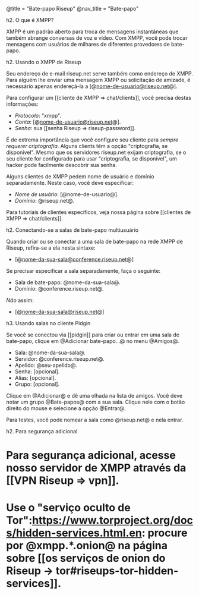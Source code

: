 @title = "Bate-papo Riseup"
@nav_title = "Bate-papo"

h2. O que é XMPP?

XMPP é um padrão aberto para troca de mensagens instantâneas que também abrange conversas de voz e vídeo. Com XMPP, você pode trocar mensagens com usuários de milhares de diferentes provedores de bate-papo.

h2. Usando o XMPP de Riseup

Seu endereço de e-mail riseup.net serve também como endereço de XMPP. Para alguém lhe enviar uma mensagem XMPP ou solicitação de amizade, é necessário apenas endereçá-la a [@nome-de-usuario@riseup.net@].

Para configurar um [[cliente de XMPP => chat/clients]], você precisa destas informações:

* *Protocolo*: "xmpp".
* *Conta*: [@nome-de-usuario@riseup.net@].
* *Senha*: sua [[senha Riseup => riseup-password]].

É de extrema importância que você configure seu cliente para *sempre requerer criptografia*. Alguns clients têm a opção "criptografia, se disponível". Mesmo que os servidores riseup.net exijam criptografia, se o seu cliente for configurado para usar "criptografia, se disponível", um hacker pode facilmente descobrir sua senha.

Alguns clientes de XMPP pedem nome de usuário e domínio separadamente. Neste caso, você deve especificar:

* *Nome de usuário*: [@nome-de-usuario@].
* *Domínio*: @riseup.net@.

Para tutoriais de clientes específicos, veja nossa página sobre [[clientes de XMPP => chat/clients]].

h2. Conectando-se a salas de bate-papo multiusuário

Quando criar ou se conectar a uma sala de bate-papo na rede XMPP de Riseup, refira-se a ela nesta sintaxe:

* [@nome-da-sua-sala@conference.riseup.net@]

Se precisar especificar a sala separadamente, faça o seguinte:

* Sala de bate-papo: @nome-da-sua-sala@.
* Domínio: @conference.riseup.net@.

*Não* assim:

* [@nome-da-sua-sala@riseup.net@]

h3. Usando salas no cliente Pidgin

Se você se conectou via [[pidgin]] para criar ou entrar em uma sala de bate-papo, clique em @Adicionar bate-papo...@ no menu @Amigos@.

* Sala: @nome-da-sua-sala@.
* Servidor: @conference.riseup.net@.
* Apelido: @seu-apelido@.
* Senha: [opcional].
* Alias: [opcional].
* Grupo: [opcional].

Clique em @Adicionar@ e dê uma olhada na lista de amigos. Você deve notar um grupo @Bate-papos@ com a sua sala.
Clique nele com o botão direito do mouse e selecione a opção @Entrar@.

Para testes, você pode nomear a sala como @riseup.net@ e nela entrar.

h2. Para segurança adicional

# Para segurança adicional, acesse nosso servidor de XMPP através da [[VPN Riseup => vpn]].
# Use o "serviço oculto de Tor":https://www.torproject.org/docs/hidden-services.html.en: procure por @xmpp.*.onion@ na página sobre [[os serviços de onion do Riseup -> tor#riseups-tor-hidden-services]].
